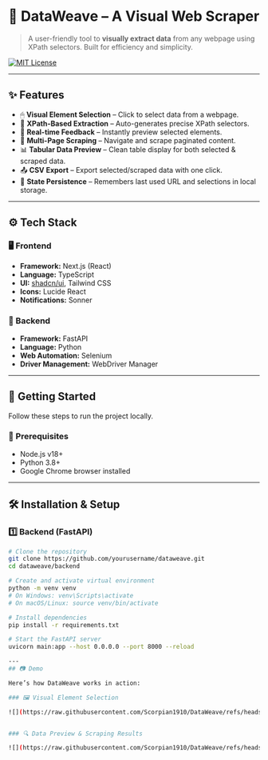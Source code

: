 # 🧬 DataWeave – A Visual Web Scraper

> A user-friendly tool to **visually extract data** from any webpage using XPath selectors. Built for efficiency and simplicity.

[![MIT License](https://img.shields.io/badge/license-MIT-yellow.svg)](LICENSE)

---

## ✨ Features

- 🖱 **Visual Element Selection** – Click to select data from a webpage.
- 🧭 **XPath-Based Extraction** – Auto-generates precise XPath selectors.
- 🔄 **Real-time Feedback** – Instantly preview selected elements.
- 📄 **Multi-Page Scraping** – Navigate and scrape paginated content.
- 📊 **Tabular Data Preview** – Clean table display for both selected & scraped data.
- 📤 **CSV Export** – Export selected/scraped data with one click.
- 💾 **State Persistence** – Remembers last used URL and selections in local storage.

---

## ⚙️ Tech Stack

### 🖥 Frontend
- **Framework:** Next.js (React)
- **Language:** TypeScript
- **UI:** [shadcn/ui](https://ui.shadcn.com/), Tailwind CSS
- **Icons:** Lucide React
- **Notifications:** Sonner

### 🧠 Backend
- **Framework:** FastAPI
- **Language:** Python
- **Web Automation:** Selenium
- **Driver Management:** WebDriver Manager

---

## 🚀 Getting Started

Follow these steps to run the project locally.

### 🔧 Prerequisites

- Node.js v18+
- Python 3.8+
- Google Chrome browser installed

---

## 🛠️ Installation & Setup

### 1️⃣ Backend (FastAPI)

```bash
# Clone the repository
git clone https://github.com/yourusername/dataweave.git
cd dataweave/backend

# Create and activate virtual environment
python -m venv venv
# On Windows: venv\Scripts\activate
# On macOS/Linux: source venv/bin/activate

# Install dependencies
pip install -r requirements.txt

# Start the FastAPI server
uvicorn main:app --host 0.0.0.0 --port 8000 --reload

---
## 📷 Demo

Here’s how DataWeave works in action:

### 🖼️ Visual Element Selection

![](https://raw.githubusercontent.com/Scorpian1910/DataWeave/refs/heads/main/frontend/public/assets/DataWeave-Img1.png)


### 🔍 Data Preview & Scraping Results

![](https://raw.githubusercontent.com/Scorpian1910/DataWeave/refs/heads/main/frontend/public/assets/DataWeave-Img2.png)






